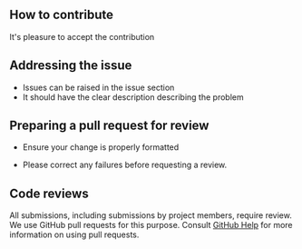 ## How to contribute
It's pleasure to accept the contribution

## Addressing the issue
- Issues can be raised in the issue section
- It should have the clear description describing the problem

## Preparing a pull request for review
- Ensure your change is properly formatted 

- Please correct any failures before requesting a review.

## Code reviews
All submissions, including submissions by project members, require review. 
We use GitHub pull requests for this purpose. Consult [GitHub Help](https://docs.github.com/en/github/collaborating-with-pull-requests/proposing-changes-to-your-work-with-pull-requests/about-pull-requests) for more information on using pull requests.
